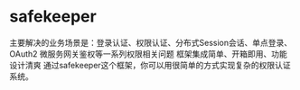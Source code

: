 # safekeeper
主要解决的业务场景是：登录认证、权限认证、分布式Session会话、单点登录、OAuth2 微服务网关鉴权等一系列权限相关问题 框架集成简单、开箱即用、功能设计清爽 通过safekeeper这个框架，你可以用很简单的方式实现复杂的权限认证系统。
